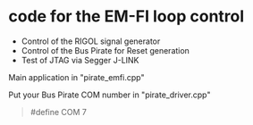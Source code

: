 # code for the EM-FI loop control
* Control of the RIGOL signal generator
* Control of the Bus Pirate for Reset generation
* Test of JTAG via Segger J-LINK

Main application in "pirate_emfi.cpp"

Put your Bus Pirate COM number in "pirate_driver.cpp"
> #define COM 7
